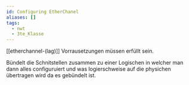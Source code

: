 ```yaml
---
id: Configuring EtherChanel
aliases: []
tags:
  - nwt
  - 3te_Klasse
---
```

[[etherchannel-(lag)]]
Vorrausetzungen müssen erfüllt sein.

Bündelt die Schnitstellen zusammen zu einer Logischen in welcher man dann alles configuruiert und was logierschweise auf die physichen übertragen wird da es gebündelt ist.
